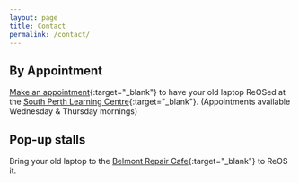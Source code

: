 ```yaml
---
layout: page
title: Contact
permalink: /contact/
---
```


## By Appointment
[Make an appointment](https://calendly.com/splc-beconnected/digital-skills){:target="_blank"} to have your old laptop ReOSed at the [South Perth Learning Centre](http://splc.org.au){:target="_blank"}. (Appointments available Wednesday & Thursday mornings)

## Pop-up stalls
Bring your old laptop to the [Belmont Repair Cafe](https://www.facebook.com/repaircafebelmont/){:target="_blank"} to ReOS it.
